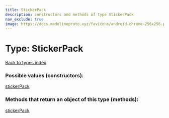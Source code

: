 ```yaml
---
title: StickerPack
description: constructors and methods of type StickerPack
nav_exclude: true
image: https://docs.madelineproto.xyz/favicons/android-chrome-256x256.png
---
```

# Type: StickerPack
[Back to types index](index.md)



### Possible values (constructors):

[stickerPack](/API_docs/constructors/stickerPack.md)  



### Methods that return an object of this type (methods):



[stickerPack](/API_docs/constructors/stickerPack.md)  

